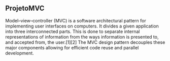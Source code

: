 ## ProjetoMVC

Model–view–controller (MVC) is a software architectural pattern for implementing user interfaces on computers. It divides a given application into three interconnected parts. This is done to separate internal representations of information from the ways information is presented to, and accepted from, the user.[1][2] The MVC design pattern decouples these major components allowing for efficient code reuse and parallel development.